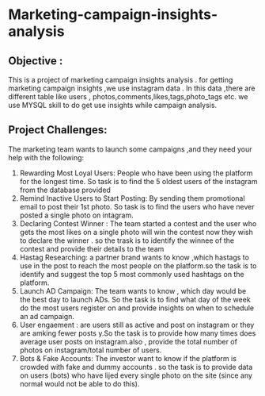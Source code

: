 # Marketing-campaign-insights-analysis
 ## Objective :
 This is a project of marketing campaign insights analysis . for getting marketing campaign insights ,we use instagram data . In this data ,there are different table like users , photos,comments,likes,tags,photo_tags etc. we use MYSQL skill to do get use insights while campaign analysis.

 ## Project Challenges:
  The marketing team wants to launch some campaigns ,and they need your help with the following:
  1. Rewarding Most Loyal Users: People who have been using the platform for the longest time. So task is to find  the 5 oldest users of the instagram from the database provided
  1. Remind Inactive Users to Start Posting: By sending them promotional email to post their 1st photo. So task is to find the users who have never posted a single photo on intagram.
  1. Declaring Contest Winner : The team started a contest and the user who gets the most likes on a single photo will win the contest now they wish to declare the winner . so the trask is to identify the winnee of the contest and provide their details to the team
  1. Hastag Researching: a partner brand wants to know ,which hastags to use in the post to reach the most people on the platform.so the task is to identify and suggest the top 5 most commonly used hashtags on the platform.
  1. Launch AD Campaign: The team wants to know , which day would be the best day to launch ADs. So the task is to find what day of the week do the most users register on and provide insights on when to schedule an ad campaign.
  1. User engaement : are users still as active and post on instagram or they are amking fewer posts y.So the task is to provide how many times does average user posts on instagram.also , provide the total number of photos on instagram/total number of users.
  1. Bots & Fake Accounts: The investor want to know if the platform is crowded with fake and dummy accounts . so the task is to provide data on users (bots) who have lijed every single photo on the site (since any normal would not be able to do this). 
